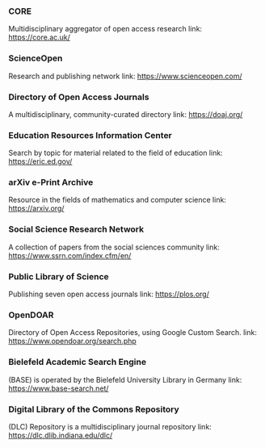### CORE

Multidisciplinary aggregator of open access research
link: https://core.ac.uk/

### ScienceOpen

Research and publishing network
link: https://www.scienceopen.com/

### Directory of Open Access Journals

A multidisciplinary, community-curated directory
link: https://doaj.org/

### Education Resources Information Center

Search by topic for material related to the field of education
link: https://eric.ed.gov/

### arXiv e-Print Archive

Resource in the fields of mathematics and computer science
link: https://arxiv.org/

### Social Science Research Network

A collection of papers from the social sciences community
link: https://www.ssrn.com/index.cfm/en/

### Public Library of Science

Publishing seven open access journals
link: https://plos.org/

### OpenDOAR

 Directory of Open Access Repositories, using Google Custom Search.
link: https://www.opendoar.org/search.php

### Bielefeld Academic Search Engine

(BASE) is operated by the Bielefeld University Library in Germany
link: https://www.base-search.net/

### Digital Library of the Commons Repository

(DLC) Repository is a multidisciplinary journal repository
link: https://dlc.dlib.indiana.edu/dlc/
